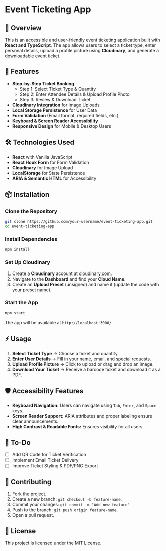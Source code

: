 # Event Ticketing App

## 🚀 Overview

This is an accessible and user-friendly event ticketing application built with **React and TypeScript**. The app allows users to select a ticket type, enter personal details, upload a profile picture using **Cloudinary**, and generate a downloadable event ticket.

## 🎯 Features

- **Step-by-Step Ticket Booking**
  - Step 1: Select Ticket Type & Quantity
  - Step 2: Enter Attendee Details & Upload Profile Photo
  - Step 3: Review & Download Ticket
- **Cloudinary Integration** for Image Uploads
- **Local Storage Persistence** for User Data
- **Form Validation** (Email format, required fields, etc.)
- **Keyboard & Screen Reader Accessibility**
- **Responsive Design** for Mobile & Desktop Users

## 🛠️ Technologies Used

- **React** with Vanilla JavaScript
- **React Hook Form** for Form Validation
- **Cloudinary** for Image Upload
- **LocalStorage** for State Persistence
- **ARIA & Semantic HTML** for Accessibility

## 📦 Installation

### Clone the Repository

```sh
git clone https://github.com/your-username/event-ticketing-app.git
cd event-ticketing-app
```

### Install Dependencies

```sh
npm install
```

### Set Up Cloudinary

1. Create a **Cloudinary** account at [cloudinary.com](https://cloudinary.com/).
2. Navigate to the **Dashboard** and find your **Cloud Name**.
3. Create an **Upload Preset** (unsigned) and name it (update the code with your preset name).

### Start the App

```sh
npm start
```

The app will be available at `http://localhost:3000/`

## ⚡ Usage

1. **Select Ticket Type** → Choose a ticket and quantity.
2. **Enter User Details** → Fill in your name, email, and special requests.
3. **Upload Profile Picture** → Click to upload or drag and drop an image.
4. **Download Your Ticket** → Receive a barcode ticket and download it as a PDF.

## 🛡️ Accessibility Features

- **Keyboard Navigation:** Users can navigate using `Tab`, `Enter`, and `Space` keys.
- **Screen Reader Support:** ARIA attributes and proper labeling ensure clear announcements.
- **High Contrast & Readable Fonts:** Ensures visibility for all users.

## 📌 To-Do

- [ ] Add QR Code for Ticket Verification
- [ ] Implement Email Ticket Delivery
- [ ] Improve Ticket Styling & PDF/PNG Export

## 🤝 Contributing

1. Fork the project.
2. Create a new branch: `git checkout -b feature-name`.
3. Commit your changes: `git commit -m "Add new feature"`
4. Push to the branch: `git push origin feature-name`.
5. Open a pull request.

## 📜 License

This project is licensed under the MIT License.
